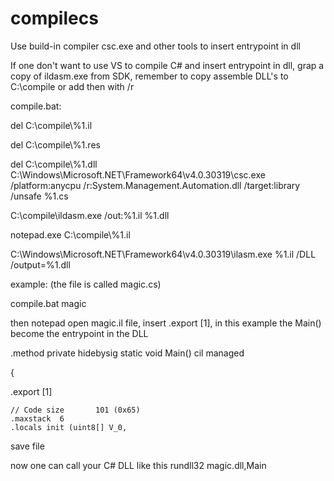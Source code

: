 # compilecs
Use build-in compiler csc.exe and other tools to insert entrypoint in dll

If one don't want to use VS to compile C# and insert entrypoint in dll, grap a copy of ildasm.exe from SDK, remember to copy assemble DLL's to C:\compile or add then with /r

compile.bat:

del C:\compile\\%1.il

del C:\compile\\%1.res

del C:\compile\\%1.dll
C:\Windows\Microsoft.NET\Framework64\v4.0.30319\csc.exe /platform:anycpu /r:System.Management.Automation.dll /target:library /unsafe %1.cs

C:\compile\ildasm.exe /out:%1.il %1.dll

notepad.exe C:\\compile\\%1.il

C:\Windows\Microsoft.NET\Framework64\v4.0.30319\ilasm.exe %1.il /DLL /output=%1.dll

example: (the file is called magic.cs)

compile.bat magic

then notepad open magic.il file, insert .export [1], in this example the Main() become the entrypoint in the DLL




  .method private hidebysig static void  Main() cil managed
  
  {
  
  .export [1]
  
    // Code size       101 (0x65)
    .maxstack  6
    .locals init (uint8[] V_0,
    
    
    
 save file
 
 now one can call your C# DLL like this rundll32 magic.dll,Main
 
 
